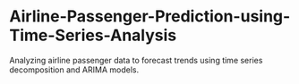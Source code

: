 # Airline-Passenger-Prediction-using-Time-Series-Analysis
Analyzing airline passenger data to forecast trends using time series decomposition and ARIMA models.
